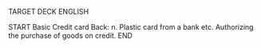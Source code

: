TARGET DECK
ENGLISH

START
Basic
Credit card
Back: n. Plastic card from a bank etc. Authorizing the purchase of goods on credit.
END
